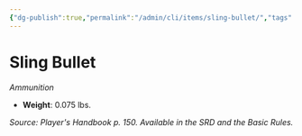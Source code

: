 ```yaml
---
{"dg-publish":true,"permalink":"/admin/cli/items/sling-bullet/","tags":["compendium/src/5e/phb","item/weapon/ammunition"],"updated":"2025-01-11T15:32:20.403+00:00"}
---
```


# Sling Bullet
*Ammunition*  

- **Weight**: 0.075 lbs.

*Source: Player's Handbook p. 150. Available in the SRD and the Basic Rules.*